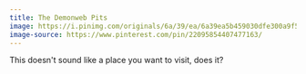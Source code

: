 ```yaml
---
title: The Demonweb Pits
image: https://i.pinimg.com/originals/6a/39/ea/6a39ea5b459030dfe300a9f51d0f2c27.jpg
image-source: https://www.pinterest.com/pin/22095854407477163/
---
```


This doesn't sound like a place you want to visit, does it?
